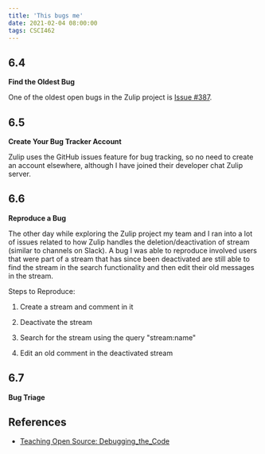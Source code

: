 ```yaml
---
title: 'This bugs me'
date: 2021-02-04 08:00:00
tags: CSCI462
---
```


## 6.4

**Find the Oldest Bug**

One of the oldest open bugs in the Zulip project is [Issue #387](https://github.com/zulip/zulip/issues/387).


## 6.5

**Create Your Bug Tracker Account**

Zulip uses the GitHub issues feature for bug tracking, so no need to create an account elsewhere, although I have joined their developer chat Zulip server.

## 6.6

**Reproduce a Bug**

The other day while exploring the Zulip project my team and I ran into a lot of issues related to how Zulip handles the deletion/deactivation of stream (similar to channels on Slack).
A bug I was able to reproduce involved users that were part of a stream that has since been deactivated are still able to find the stream in the search functionality and then edit their old messages in the stream.

Steps to Reproduce:

1. Create a stream and comment in it

2. Deactivate the stream

3. Search for the stream using the query "stream:name"

4. Edit an old comment in the deactivated stream

## 6.7

**Bug Triage**

## References

- [Teaching Open Source: Debugging_the_Code](https://quaid.fedorapeople.org/TOS/Practical_Open_Source_Software_Exploration/html/ch-Debugging_the_Code.html)
